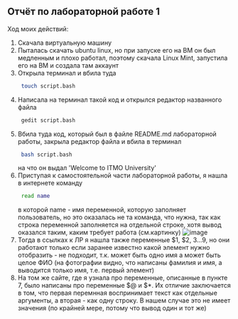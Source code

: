 ## Отчёт по лабораторной работе 1
Ход моих действий:
1. Скачала виртуальную машину
2. Пыталась скачать ubuntu linux, но при запуске его на ВМ он был медленным и плохо работал, поэтому скачала Linux Mint, запустила его на ВМ и создала там аккаунт
3. Открыла терминал и вбила туда
   ```bash
    touch script.bash
   ```
5. Написала на терминал такой код и открылся редактор названного файла
   ```bash
    gedit script.bash
   ```
6. Вбила туда код, который был в файле README.md лабораторной работы, закрыла редактор файла и вбила в терминал
   ```bash
    bash script.bash
   ```
   на что он выдал 'Welcome to ITMO University'
8. Приступая к самостоятельной части лабораторной работы, я нашла в интернете команду
   ```bash
    read name
   ```
   в которой name - имя переменной, которую заполняет пользователь, но это оказалась не та команда, что нужна, так как строка переменной заполняется на отдельной строке, хотя вывод оказался таким, каким требует работа (см.картинку)
   ![image](https://github.com/user-attachments/assets/7fa99c40-727f-4437-922c-d596e87a44b3)
10. Тогда в ссылках к ЛР я нашла также переменные $1, $2, $3...$9, но они работают только если заранее известно какой элемент нужно отобразить - не подходит, т.к. может быть одно имя а может быть целое ФИО (на фотографии видно, что написаны фамилия и имя, а выводится только имя, т.е. первый элемент)
11. На том же сайте, где я узнала про переменные, описанные в пункте 7, было написаны про переменные $@ и $*. Их отличие заключается в том, что первая перемнная воспринимает текст как отдельные аргументы, а вторая - как одну строку. В нашем случае это не имеет значения (по крайней мере, потому что вывод один и тот же)
